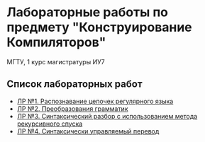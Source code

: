 # Лабораторные работы по предмету "Конструирование Компиляторов"
МГТУ, 1 курс магистратуры ИУ7

## Список лабораторных работ
+ [ЛР №1. Распознавание цепочек регулярного языка](lab1)
+ [ЛР №2. Преобразования грамматик](lab2)
+ [ЛР №3. Синтаксический разбор с использованием метода рекурсивного спуска](lab3)
+ [ЛР №4. Синтаксически управляемый перевод](lab4)